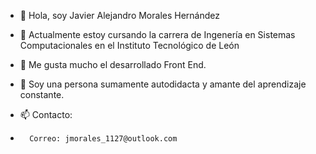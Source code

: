 - 👋 Hola, soy Javier Alejandro Morales Hernández
- 🌱 Actualmente estoy cursando la carrera de Ingenería en Sistemas Computacionales en el Instituto Tecnológico de León
- 👀 Me gusta mucho el desarrollado Front End.
- 👀 Soy una persona sumamente autodidacta y amante del aprendizaje constante.

- 📫 Contacto: 
-       Correo: jmorales_1127@outlook.com

